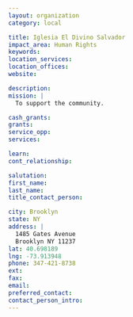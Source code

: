 ```yaml
---
layout: organization
category: local

title: Iglesia El Divino Salvador
impact_area: Human Rights
keywords: 
location_services: 
location_offices: 
website: 

description: 
mission: |
  To support the community.

cash_grants: 
grants: 
service_opp: 
services: 

learn: 
cont_relationship: 

salutation: 
first_name: 
last_name: 
title_contact_person: 

city: Brooklyn
state: NY
address: |
  1485 Gates Avenue     
  Brooklyn NY 11237
lat: 40.698189
lng: -73.913948
phone: 347-421-8738
ext: 
fax: 
email: 
preferred_contact: 
contact_person_intro: 
---
```

